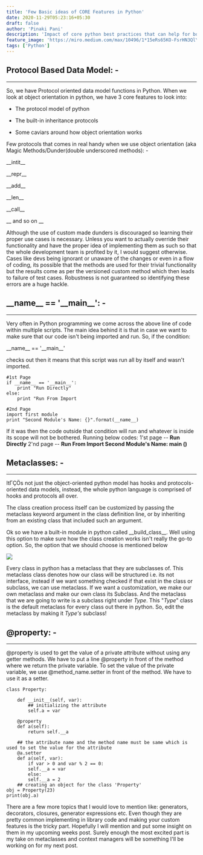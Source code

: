 ```yaml
---
title: 'Few Basic ideas of CORE Features in Python'
date: 2020-11-29T05:23:16+05:30
draft: false
author: 'Pinaki Pani'
description: 'Impact of core python best practices that can help for both library code and also stand-alone codes.'
feature_image: 'https://miro.medium.com/max/10496/1*15eRs65KO-FsrHN3QlY68A.jpeg'
tags: ['Python']
---
```


## **Protocol Based Data Model: -**

---

So, we have Protocol oriented data model functions in Python. When we look at object orientation in python, we have 3 core features to look into:

- The protocol model of python

- The built-in inheritance protocols

- Some caviars around how object orientation works

Few protocols that comes in real handy when we use object orientation (aka Magic Methods/Dunder(double underscored methods): -

\_\_intit\_\_

\_\_repr\_\_

\_\_add\_\_

\_\_len\_\_

\_\_call\_\_

\_\_ and so on \_\_

Although the use of custom made dunders is discouraged so learning their proper use cases is necessary. Unless you want to actually override their functionality and have the proper idea of implementing them as such so that the whole development team is profited by it, I would suggest otherwise. Cases like devs being ignorant or unaware of the changes or even in a flow of coding, its possible that the methods are used for their trivial functionality but the results come as per the versioned custom method which then leads to failure of test cases. Robustness is not guaranteed so identifying these errors are a huge hackle.

## **\_\_name\_\_ == '\_\_main\_\_': -**

---

Very often in Python programming we come across the above line of code within multiple scripts. The main idea behind it is that in case we want to make sure that our code isn't being imported and run. So, if the condition:

\_\_name\_\_ == '\_\_main\_\_'

checks out then it means that this script was run all by itself and wasn't imported.

```
#1st Page
if __name__ == '__main__':
    print "Run Directly"
else:
    print "Run From Import

#2nd Page
import first module
print "Second Module's Name: {}".format(__name__)
```

If it was then the code outside that condition will run and whatever is inside its scope will not be bothered. Running below codes: 1'st page -- **Run** **Directly** 2'nd page -- **Run From Import Second Module's Name: main ()**

## **Metaclasses: -**

---

ItΓÇÖs not just the object-oriented python model has hooks and protocols-oriented data models, instead, the whole python language is comprised of hooks and protocols all over.

The class creation process itself can be customized by passing the metaclass keyword argument in the class definition line, or by inheriting from an existing class that included such an argument.

Ok so we have a built-in module in python called \_\_build_class\_\_. Well using this option to make sure how the class creation works isn't really the go-to option. So, the option that we should choose is mentioned below

![](/images/metaclasses.png)

Every class in python has a metaclass that they are subclasses of. This metaclass class denotes how our class will be structured i.e. its not interface, instead if we want something checked if that exist in the class or subclass, we can use metaclass. If we want a customization, we make our own metaclass and make our own class its Subclass. And the metaclass that we are going to write is a subclass right under _Type_. This "_Type_" class is the default metaclass for every class out there in python. So, edit the metaclass by making it _Type's_ subclass!

## **@property: -**

---

@property is used to get the value of a private attribute without using any getter methods. We have to put a line @property in front of the method where we return the private variable. To set the value of the private variable, we use @method_name.setter in front of the method. We have to use it as a setter.

```
class Property:

    def __init__(self, var):
        ## initializing the attribute
        self.a = var

    @property
    def a(self):
        return self.__a

    ## the attribute name and the method name must be same which is used to set the value for the attribute
    @a.setter
    def a(self, var):
        if var > 0 and var % 2 == 0:
        self.__a = var
        else:
        self.__a = 2
    ## creating an object for the class 'Property'
obj = Property(23)
print(obj.a)
```

There are a few more topics that I would love to mention like: generators, decorators, closures, generator expressions etc. Even though they are pretty common implementing in library code and making your custom features is the tricky part. Hopefully I will mention and put some insight on them in my upcoming weeks post. Surely enough the most excited part is my take on metaclasses and context managers will be something I'll be working on for my next post.
